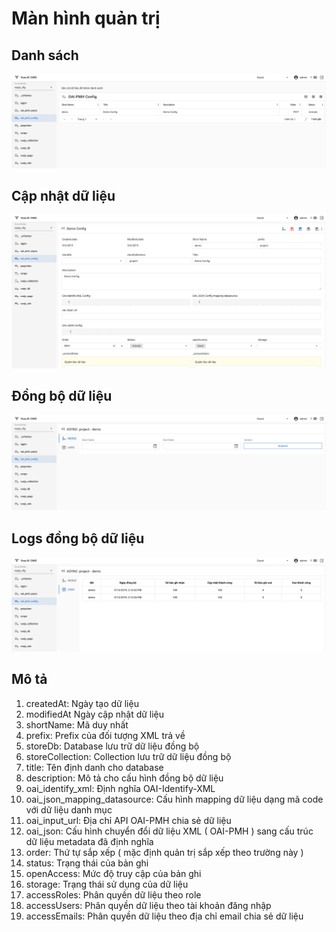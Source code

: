 # Màn hình quản trị

## Danh sách
<img src="/oai_config_list.png" alt="structure">

## Cập nhật dữ liệu
<img src="/oai_config_edit.png" alt="structure">


## Đồng bộ dữ liệu
<img src="/oai_config_async.png" alt="structure">

## Logs đồng bộ dữ liệu
<img src="/oai_config_logs.png" alt="structure">


## Mô tả

1. createdAt: Ngày tạo dữ liệu
1. modifiedAt Ngày cập nhật dữ liệu
1. shortName: Mã duy nhất
1. prefix: Prefix của đối tượng XML trả về
1. storeDb: Database lưu trữ dữ liệu đồng bộ
1. storeCollection: Collection lưu trữ dữ liệu đồng bộ
1. title: Tên định danh cho database
1. description: Mô tả cho cấu hình đồng bộ dữ liệu
1. oai_identify_xml: Định nghĩa OAI-Identify-XML
1. oai_json_mapping_datasource: Cấu hình mapping dữ liệu dạng mã code với dữ liệu danh mục
1. oai_input_url: Địa chỉ API OAI-PMH chia sẻ dữ liệu
1. oai_json: Cấu hình chuyển đổi dữ liệu XML ( OAI-PMH ) sang cấu trúc dữ liệu metadata đã định nghĩa
1. order: Thứ tự sắp xếp ( mặc định quản trị sắp xếp theo trường này )
1. status: Trạng thái của bản ghi
1. openAccess: Mức độ truy cập của bản ghi
1. storage: Trạng thái sử dụng của dữ liệu
1. accessRoles: Phân quyền dữ liệu theo role
1. accessUsers: Phân quyền dữ liệu theo tài khoản đăng nhập
1. accessEmails: Phân quyền dữ liệu theo địa chỉ email chia sẻ dữ liệu